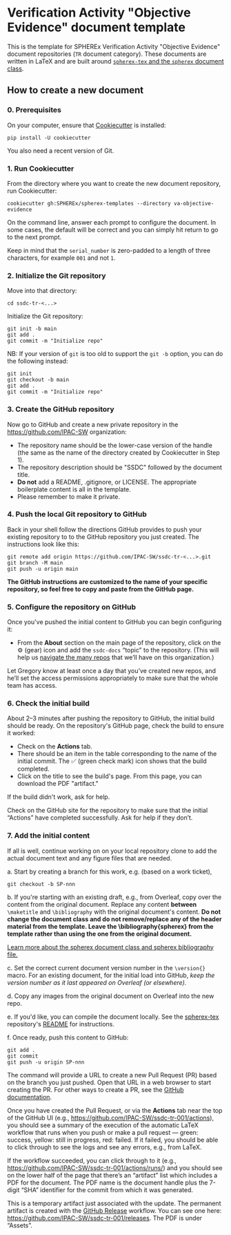 # Verification Activity "Objective Evidence" document template

This is the template for SPHEREx Verification Activity "Objective Evidence" 
document repositories (`TR` document category).
These documents are written in LaTeX and are built around
[`spherex-tex` and the `spherex` document class](https://github.com/SPHEREx/spherex-tex).

## How to create a new document

### 0. Prerequisites

On your computer, ensure that [Cookiecutter](https://cookiecutter.readthedocs.io/en/latest/) is installed:

```shell
pip install -U cookiecutter
```

You also need a recent version of Git.

### 1. Run Cookiecutter

From the directory where you want to create the new document repository, run Cookiecutter:

```shell
cookiecutter gh:SPHEREx/spherex-templates --directory va-objective-evidence
```

On the command line, answer each prompt to configure the document.
In some cases, the default will be correct and you can simply hit return to go to the next prompt.

Keep in mind that the `serial_number` is zero-padded to a length of three characters, for example `001` and not `1`.

### 2. Initialize the Git repository

Move into that directory:

```shell
cd ssdc-tr-<...>
```

Initialize the Git repository:

```shell
git init -b main
git add .
git commit -m "Initialize repo"
```

NB: If your version of `git` is too old to support the `git -b` option, you can do the following instead:

```shell
git init
git checkout -b main
git add .
git commit -m "Initialize repo"
```

### 3. Create the GitHub repository

Now go to GitHub and create a new private repository in the https://github.com/IPAC-SW organization:

- The repository name should be the lower-case version of the handle (the same as the name of the directory created by Cookiecutter in Step 1).
- The repository description should be "SSDC" followed by the document title.
- **Do not** add a README, .gitignore, or LICENSE.  The appropriate boilerplate content is all in the template.
- Please remember to make it private.

### 4. Push the local Git repository to GitHub

Back in your shell follow the directions GitHub provides to push your existing repository to to the GitHub repository you just created.
The instructions look like this:

```shell
git remote add origin https://github.com/IPAC-SW/ssdc-tr-<...>.git
git branch -M main
git push -u origin main
```

**The GitHub instructions are customized to the name of your specific repository, so feel free to copy and paste from the GitHub page.**

### 5. Configure the repository on GitHub

Once you've pushed the initial content to GitHub you can begin configuring it:

- From the **About** section on the main page of the repository, click on the :gear: (gear) icon and add the `ssdc-docs` “topic” to the repository.  (This will help us [navigate the many repos](https://github.com/search?q=org%3AIPAC-SW+ssdc-docs&type=repositories) that we’ll have on this organization.)

Let Gregory know at least once a day that you’ve created new repos, and he’ll set the access permissions appropriately to make sure that the whole team has access.

### 6. Check the initial build

About 2–3 minutes after pushing the repository to GitHub, the initial build should be ready.
On the repository's GitHub page, check the build to ensure it worked:

- Check on the **Actions** tab.
- There should be an item in the table corresponding to the name of the initial commit. The :white_check_mark: (green check mark) icon shows that the build completed.
- Click on the title to see the build's page. From this page, you can download the PDF "artifact."

If the build didn't work, ask for help.

Check on the GitHub site for the repository to make sure that the initial “Actions” have completed successfully.  Ask for help if they don’t.

### 7. Add the initial content

If all is well, continue working on on your local repository clone to add the actual document text and any figure files that are needed.

a. Start by creating a branch for this work, e.g. (based on a work ticket),

```shell
git checkout -b SP-nnn
```

b. If you're starting with an existing draft, e.g., from Overleaf, copy over the content from the original document.
Replace any content **between** `\maketitle` and `\bibliography` with the original document's content.
**Do not change the document class and do not remove/replace any of the header material from the template.
Leave the \bibliography{spherex} from the template rather than using the one from the original document.**

[Learn more about the spherex document class and spherex bibliography file.](https://github.com/SPHEREx/spherex-tex)

c. Set the correct current document version number in the `\version{}` macro.
For an existing document, for the initial load into GitHub, *keep the version number as it last appeared on Overleaf
(or elsewhere).*

d. Copy any images from the original document on Overleaf into the new repo.

e. If you'd like, you can compile the document locally.
See the [spherex-tex](https://github.com/SPHEREx/spherex-tex) repository's [README](https://github.com/SPHEREx/spherex-tex/blob/main/README.md) for instructions.

f. Once ready, push this content to GitHub:

```shell
git add .
git commit
git push -u origin SP-nnn
```

The command will provide a URL to create a new Pull Request (PR) based on the branch you just pushed.
Open that URL in a web browser to start creating the PR.
For other ways to create a PR, see the [GitHub documentation](https://docs.github.com/en/github/collaborating-with-issues-and-pull-requests/creating-a-pull-request).

Once you have created the Pull Request, or via the **Actions** tab near the top of the GitHub UI (e.g., https://github.com/IPAC-SW/ssdc-tr-001/actions), you should see a summary of the execution of the automatic LaTeX workflow that runs when you push or make a pull request — green: success, yellow: still in progress, red: failed.
If it failed, you should be able to click through to see the logs and see any errors, e.g., from LaTeX.

If the workflow succeeded, you can click through to it (e.g., https://github.com/IPAC-SW/ssdc-tr-001/actions/runs/) and you should see on the lower half of the page that there’s an “artifact” list which includes a PDF for the document.  The PDF name is the document handle plus the 7-digit “SHA” identifier for the commit from which it was generated.

This is a temporary artifact just associated with the update.
The permanent artifact is created with the [GitHub Release](https://docs.github.com/en/github/administering-a-repository/managing-releases-in-a-repository) workflow.
You can see one here: https://github.com/IPAC-SW/ssdc-tr-001/releases.
The PDF is under “Assets”.
